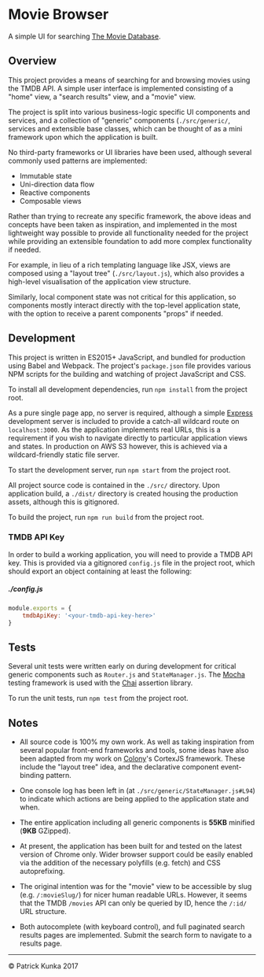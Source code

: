 # Movie Browser

A simple UI for searching [The Movie Database](https://www.themoviedb.org).

## Overview

This project provides a means of searching for and browsing movies using the TMDB API. A simple user interface is implemented consisting of a "home" view, a "search results" view, and a "movie" view.

The project is split into various business-logic specific UI components and services, and a collection of "generic" components (`./src/generic/`, services and extensible base classes, which can be thought of as a mini framework upon which the application is built.

No third-party frameworks or UI libraries have been used, although several commonly used patterns are implemented:
- Immutable state
- Uni-direction data flow
- Reactive components
- Composable views

Rather than trying to recreate any specific framework, the above ideas and concepts have been taken as inspiration, and implemented in the most lightweight way possible to provide all functionality needed for the project while providing an extensible foundation to add more complex functionality if needed.

For example, in lieu of a rich templating language like JSX, views are composed using a "layout tree" (`./src/layout.js`), which also provides a high-level visualisation of the application view structure.

Similarly, local component state was not critical for this application, so components mostly interact directly with the top-level application state, with the option to receive a parent components "props" if needed.

## Development

This project is written in ES2015+ JavaScript, and bundled for production using Babel and Webpack. The project's `package.json` file provides various NPM scripts for the building and watching of project JavaScript and CSS.

To install all development dependencies, run `npm install` from the project root.

As a pure single page app, no server is required, although a simple [Express](https://expressjs.com/) development server is included to provide a catch-all wildcard route on `localhost:3000`. As the application implements real URLs, this is a requirement if you wish to navigate directly to particular application views and states. In production on AWS S3 however, this is achieved via a wildcard-friendly static file server.

To start the development server, run `npm start` from the project root.

All project source code is contained in the `./src/` directory. Upon application build, a `./dist/` directory is created housing the production assets, although this is gitignored.

To build the project, run `npm run build` from the project root.

### TMDB API Key

In order to build a working application, you will need to provide a TMDB API key. This is provided via a gitignored `config.js` file in the project root, which should export an object containing at least the following:

##### ./config.js

```js
module.exports = {
    tmdbApiKey: '<your-tmdb-api-key-here>'
}
```

## Tests

Several unit tests were written early on during development for critical generic components such as `Router.js` and `StateManager.js`. The [Mocha](https://mochajs.org/) testing framework is used with the [Chai](http://chaijs.com/) assertion library.

To run the unit tests, run `npm test` from the project root.

## Notes

- All source code is 100% my own work. As well as taking inspiration from several popular front-end frameworks and tools, some ideas have also been adapted from my work on [Colony](https://www.wearecolony.com)'s CortexJS framework. These include the "layout tree" idea, and the declarative component event-binding pattern.

- One console log has been left in (at `./src/generic/StateManager.js#L94`) to indicate which actions are being applied to the application state and when.

- The entire application including all generic components is **55KB** minified (**9KB** GZipped).

- At present, the application has been built for and tested on the latest version of Chrome only. Wider browser support could be easily enabled via the addition of the necessary polyfills (e.g. fetch) and CSS autoprefixing.

- The original intention was for the "movie" view to be accessible by slug (e.g. `/:movieSlug/`) for nicer human readable URLs. However, it seems that the TMDB `/movies` API can only be queried by ID, hence the `/:id/` URL structure.

- Both autocomplete (with keyboard control), and full paginated search results pages are implemented. Submit the search form to navigate to a results page.

---

&copy; Patrick Kunka 2017